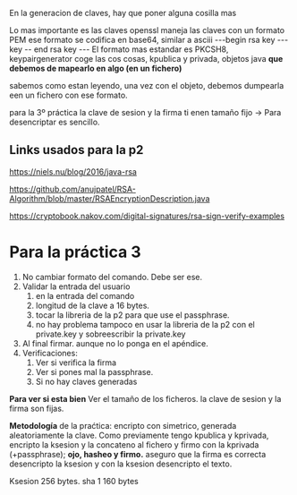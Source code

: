 En la generacion de claves, hay que poner alguna cosilla mas

Lo mas importante es las claves
	openssl maneja las claves con un formato PEM
	ese formato se codifica en base64, similar a asciii
	---begin rsa key --- key -- end rsa key ---
	El formato mas estandar es PKCSH8,
keypairgenerator coge las cos cosas, kpublica y privada, objetos java **que debemos de mapearlo en algo (en un fichero)**

sabemos como estan leyendo, una vez con el objeto, debemos dumpearla een un fichero con ese formato.


para la 3º práctica
la clave de sesion y la firma ti enen tamaño fijo -> Para desencriptar es sencillo.

## Links usados para la p2
https://niels.nu/blog/2016/java-rsa

https://github.com/anujpatel/RSA-Algorithm/blob/master/RSAEncryptionDescription.java

https://cryptobook.nakov.com/digital-signatures/rsa-sign-verify-examples



# Para la práctica 3
1. No cambiar formato del comando. Debe ser ese.
2. Validar la entrada del usuario
	1. en la entrada del comando
	2. longitud de la clave a 16 bytes. 
	3. tocar la libreria de la p2 para que use el passphrase.
	4. no hay problema tampoco en usar la libreria de la p2 con el private.key y sobreescribir la private.key
3. Al final firmar. aunque no lo ponga en el apéndice.
4. Verificaciones:
	1. Ver si verifica la firma 
	2. Ver si pones mal la passphrase.
	3. Si no hay claves generadas


**Para ver si esta bien**
Ver el tamaño de los ficheros. la clave de sesion y la firma son fijas.


**Metodología** de la praćtica:
encripto con simetrico, generada aleatoriamente la clave.
Como previamente tengo kpublica y kprivada, encripto la ksesion y la concateno al fichero y firmo con la kprivada (+passphrase); **ojo, hasheo y firmo.**
aseguro que la firma es correcta
desencripto la ksesion y con la ksesion desencripto el texto.

Ksesion 256 bytes.
sha 1 160 bytes